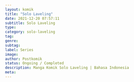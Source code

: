 ```yaml
---
layout: komik
title: "Solo Laveling"
date: 2021-12-20 07:57:11
subtitle: Solo Laveling
type: 
category: solo-laveling
tag: 
genre: 
subtag: 
label: Series
image: 
author: Postkomik
status: Ongoing / Completed
description: Manga Komik Solo Laveling | Bahasa Indonesia
meta: 
---
```

